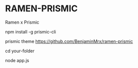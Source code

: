 # RAMEN-PRISMIC #

Ramen x Prismic

npm install -g prismic-cli

prismic theme https://github.com/BenjaminMrx/ramen-prismic

cd your-folder

node app.js

